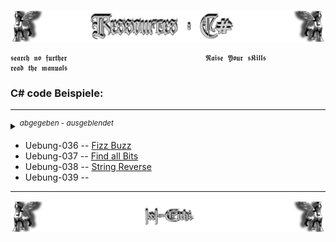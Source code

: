 <!--  library to learn C#   📓📚  -->
![Lamassu_c#](https://github.com/IxI-Enki/IxI-Enki/blob/main/.dev/visual/Lamassu_Ressources_C%23%20%5B(Kopfzeile)(tiny)%5D.png?raw=true)

    𝖘𝖊𝖆𝖗𝖈𝖍 𝖓𝖔 𝖋𝖚𝖗𝖙𝖍𝖊𝖗                               𝕽𝖆𝖎𝖘𝖊 𝖄𝖔𝖚𝖗 𝖘𝕶𝖎𝖑𝖑𝖘                               𝖗𝖊𝖆𝖉 𝖙𝖍𝖊 𝖒𝖆𝖓𝖚𝖆𝖑𝖘
 
### **C# code Beispiele**:  
---

*<details><summary><sup>abgegeben - ausgeblendet</sup></summary>*
  
- Uebung-000 -- ..
- Uebung-001 -- ..
- Uebung-002 -- 
- Uebung-003 -- 
- Uebung-004 -- 
- Uebung-005 -- 
- Uebung-006 -- 
- Uebung-007 -- 
- Uebung-008 -- 
- Uebung-009 -- 
- Uebung-010 -- 
- Uebung-011 -- 
- Uebung-012 -- 
- Uebung-013 -- 
- Uebung-014 -- 
- Uebung-015 -- 
- Uebung-016 -- 
- Uebung-017 -- 
- Uebung-018 -- 
- Uebung-018 -- 
- Uebung-020 -- 
- Uebung-021 -- 
- Uebung-022 -- 
- Uebung-023 -- 
- Uebung-024 -- 
- Uebung-025 -- 
- Uebung-026 -- 
- Uebung-027 -- 
- Uebung-028 -- 
- Uebung-029 --
- Uebung-030 --
- Uebung-031 -- 
- Uebung-032 -- 
- Uebung-033 -- 
- Uebung-034 -- 
- Uebung-035 --
</details>


<!-- *<details><summary><sup>NEXT WORK</sup></summary>* -->

- Uebung-036 -- [Fizz Buzz](https://github.com/IxI-Enki/Uebung-036)  
- Uebung-037 -- [Find all Bits](https://github.com/IxI-Enki/Uebung-037)  
- Uebung-038 -- [String Reverse](https://github.com/IxI-Enki/Uebung-038)  
- Uebung-039 -- 




---
<!--  🧠by: github.com/IxI-Enki💭  -->
![Lamassu_(x2)](https://github.com/IxI-Enki/IxI-Enki/blob/main/.dev/visual/Lamassu_IxI-Enki%20%5B(Fusszeile)(tiny)%5D.png?raw=true)

